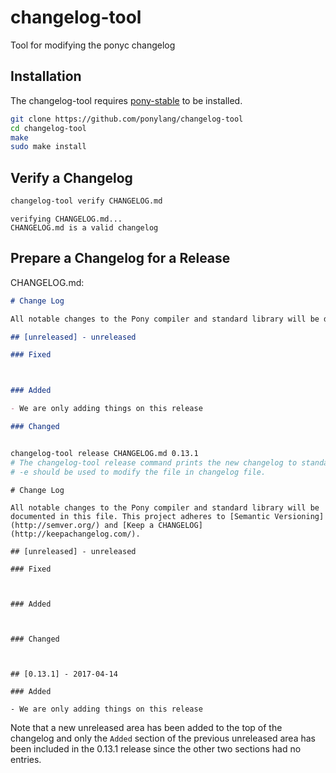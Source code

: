 # changelog-tool
Tool for modifying the ponyc changelog

## Installation
The changelog-tool requires [pony-stable](https://github.com/ponylang/pony-stable) to be installed.

```bash
git clone https://github.com/ponylang/changelog-tool
cd changelog-tool
make
sudo make install
```

## Verify a Changelog
```bash
changelog-tool verify CHANGELOG.md 
```
```
verifying CHANGELOG.md...
CHANGELOG.md is a valid changelog
```

## Prepare a Changelog for a Release
CHANGELOG.md:
```markdown
# Change Log

All notable changes to the Pony compiler and standard library will be documented in this file. This project adheres to [Semantic Versioning](http://semver.org/) and [Keep a CHANGELOG](http://keepachangelog.com/).

## [unreleased] - unreleased

### Fixed



### Added

- We are only adding things on this release

### Changed



```

```bash
changelog-tool release CHANGELOG.md 0.13.1
# The changelog-tool release command prints the new changelog to standard output
# -e should be used to modify the file in changelog file.
```

```
# Change Log

All notable changes to the Pony compiler and standard library will be documented in this file. This project adheres to [Semantic Versioning](http://semver.org/) and [Keep a CHANGELOG](http://keepachangelog.com/).

## [unreleased] - unreleased

### Fixed



### Added



### Changed



## [0.13.1] - 2017-04-14

### Added

- We are only adding things on this release

```

Note that a new unreleased area has been added to the top of the changelog and only the `Added` section of the previous unreleased area has been included in the 0.13.1 release since the other two sections had no entries.

